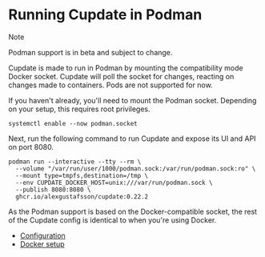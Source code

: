 # Running Cupdate in Podman

> [!NOTE]
> Podman support is in beta and subject to change.

Cupdate is made to run in Podman by mounting the compatibility mode Docker
socket. Cupdate will poll the socket for changes, reacting on changes made to
containers. Pods are not supported for now.

If you haven't already, you'll need to mount the Podman socket. Depending on
your setup, this requires root privileges.

```shell
systemctl enable --now podman.socket
```

Next, run the following command to run Cupdate and expose its UI and
API on port 8080.

```shell
podman run --interactive --tty --rm \
  --volume "/var/run/user/1000/podman.sock:/var/run/podman.sock:ro" \
  --mount type=tmpfs,destination=/tmp \
  --env CUPDATE_DOCKER_HOST=unix:///var/run/podman.sock \
  --publish 8080:8080 \
  ghcr.io/alexgustafsson/cupdate:0.22.2
```

As the Podman support is based on the Docker-compatible socket, the rest of the
Cupdate config is identical to when you're using Docker.

- [Configuration](../config.md)
- [Docker setup](../docker/README.md)
